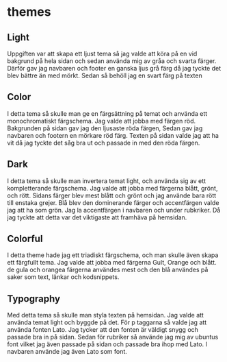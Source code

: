 themes
====================================
<h2>Light</h2>
<p>Uppgiften var att skapa ett ljust tema så jag valde att köra på en vid bakgrund på hela sidan och sedan använda mig av
gråa och svarta färger. Därför gav jag navbaren och footer en ganska ljus grå färg då jag tyckte det blev bättre än med mörkt.
Sedan så behöll jag en svart färg på texten</p>

<h2>Color</h2>
<p>I detta tema så skulle man ge en färgsättning på temat och använda ett monochromatiskt färgschema. Jag valde att jobba med
färgen röd. Bakgrunden på sidan gav jag den ljusaste röda färgen, Sedan gav jag navbaren och footern en mörkare röd färg. Texten på sidan valde jag att ha vit då jag tyckte det såg bra ut och passade in med den röda färgen.</p>

<h2>Dark</h2>
<p>I detta tema så skulle man invertera temat light, och använda sig av ett kompletterande färgschema. Jag valde att jobba med färgerna blått, grönt, och rött. Sidans färger blev mest blått och grönt och jag använde bara rött till enstaka grejer. Blå blev den dominerande färger och accentfärgen valde jag att ha som grön. Jag la accentfärgen i navbaren och under rubkriker. Då jag tyckte att detta var det viktigaste att framhäva på hemsidan.</p>

<h2>Colorful</h2>
<p>I detta theme hade jag ett triadiskt färgschema, och man skulle även skapa ett färgfullt tema. Jag valde att jobba med
färgerna Gult, Orange och blått. de gula och orangea färgerna användes mest och den blå användes på saker som text, länkar och kodsnippets.</p>

<h2>Typography</h2>
<p>Med detta tema så skulle man styla texten på hemsidan. Jag valde att använda temat light och byggde på det. För p taggarna så valde jag att använda fonten Lato. Jag tycker att den fonten är väldigt snygg och passade bra in på sidan. Sedan för rubriker så använde jag mig av ubuntus font vilket jag även passade på sidan och passade bra ihop med Lato. I navbaren använde jag även Lato som font.</p>
